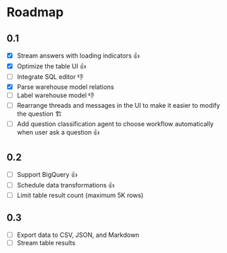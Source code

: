 # Roadmap

## 0.1

- [x] Stream answers with loading indicators 👍
- [x] Optimize the table UI 👍
- [ ] Integrate SQL editor 👎
- [x] Parse warehouse model relations
- [ ] Label warehouse model 👎
- [ ] Rearrange threads and messages in the UI to make it easier to modify the question 🏗️
- [ ] Add question classification agent to choose workflow automatically when user ask a question 👍

## 0.2

- [ ] Support BigQuery 👍
- [ ] Schedule data transformations 👍
- [ ] Limit table result count (maximum 5K rows)

## 0.3

- [ ] Export data to CSV, JSON, and Markdown
- [ ] Stream table results
